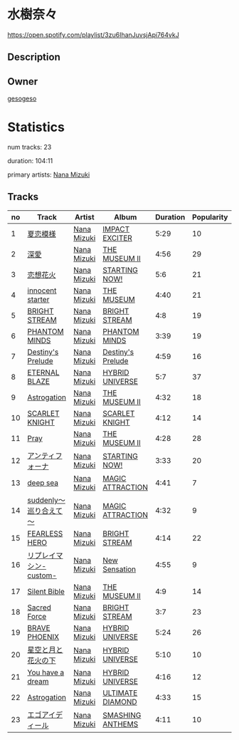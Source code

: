 # 水樹奈々
https://open.spotify.com/playlist/3zu6IhanJuvsjApi764vkJ

## Description


## Owner
[gesogeso](https://open.spotify.com/user/llc1xxsoknqgh69956sifvyi5)

# Statistics
num tracks: 23

duration: 104:11

primary artists: [Nana Mizuki](https://open.spotify.com/artist/0W2x7650Lt2CEIIcLHXmsE)

## Tracks
| no | Track | Artist | Album | Duration | Popularity |
| -- | ----- | ------ | ----- | -------- | ---------- |
| 1 | [夏恋模様](https://open.spotify.com/track/5i4mr5aR8EdLTi6ngJ3oBI) | [Nana Mizuki](https://open.spotify.com/artist/0W2x7650Lt2CEIIcLHXmsE) | [IMPACT EXCITER](https://open.spotify.com/album/7eRju7cXN0JfW34mqwVeUA) | 5:29 | 10 |
| 2 | [深愛](https://open.spotify.com/track/0gsI8ofrtQ7EWU2LTHlhmd) | [Nana Mizuki](https://open.spotify.com/artist/0W2x7650Lt2CEIIcLHXmsE) | [THE MUSEUM II](https://open.spotify.com/album/5fgkBCPsotW9RSTYSKnaUN) | 4:56 | 29 |
| 3 | [恋想花火](https://open.spotify.com/track/2icgoErLKapGsYsiVRZcYC) | [Nana Mizuki](https://open.spotify.com/artist/0W2x7650Lt2CEIIcLHXmsE) | [STARTING NOW!](https://open.spotify.com/album/1r4GnXzvpFSp4uQvPxhTBS) | 5:6 | 21 |
| 4 | [innocent starter](https://open.spotify.com/track/1HQC4xCEMH0VZUnj4xkVFu) | [Nana Mizuki](https://open.spotify.com/artist/0W2x7650Lt2CEIIcLHXmsE) | [THE MUSEUM](https://open.spotify.com/album/0JOdN0FpOm7Z224Svf5OaT) | 4:40 | 21 |
| 5 | [BRIGHT STREAM](https://open.spotify.com/track/09IKYdiiHe50L8oI8mFVue) | [Nana Mizuki](https://open.spotify.com/artist/0W2x7650Lt2CEIIcLHXmsE) | [BRIGHT STREAM](https://open.spotify.com/album/0XDdDSPWk1o4qcUDkAETMb) | 4:8 | 19 |
| 6 | [PHANTOM MINDS](https://open.spotify.com/track/4v5Q5FEV4dRE6OW5xcWazs) | [Nana Mizuki](https://open.spotify.com/artist/0W2x7650Lt2CEIIcLHXmsE) | [PHANTOM MINDS](https://open.spotify.com/album/0notlbwCGBJGTAW7jxdv4d) | 3:39 | 19 |
| 7 | [Destiny's Prelude](https://open.spotify.com/track/3FrTuc0iZXzB2qvguFjoy5) | [Nana Mizuki](https://open.spotify.com/artist/0W2x7650Lt2CEIIcLHXmsE) | [Destiny's Prelude](https://open.spotify.com/album/4On0OykKYCMhJK4fGOySNs) | 4:59 | 16 |
| 8 | [ETERNAL BLAZE](https://open.spotify.com/track/6FghEVkOL58IWEkRFqfKks) | [Nana Mizuki](https://open.spotify.com/artist/0W2x7650Lt2CEIIcLHXmsE) | [HYBRID UNIVERSE](https://open.spotify.com/album/7kG9Xw25lb8zAgCOOqdHsk) | 5:7 | 37 |
| 9 | [Astrogation](https://open.spotify.com/track/2gVqJUk7TrMWh5PTIcJVLv) | [Nana Mizuki](https://open.spotify.com/artist/0W2x7650Lt2CEIIcLHXmsE) | [THE MUSEUM II](https://open.spotify.com/album/5fgkBCPsotW9RSTYSKnaUN) | 4:32 | 18 |
| 10 | [SCARLET KNIGHT](https://open.spotify.com/track/3wgpHfUxSNVg0cVI4bytIL) | [Nana Mizuki](https://open.spotify.com/artist/0W2x7650Lt2CEIIcLHXmsE) | [SCARLET KNIGHT](https://open.spotify.com/album/0auAGus8eVmqjXzXWJFKP5) | 4:12 | 14 |
| 11 | [Pray](https://open.spotify.com/track/41ZrtLrBLLlwpucuNJ9WuF) | [Nana Mizuki](https://open.spotify.com/artist/0W2x7650Lt2CEIIcLHXmsE) | [THE MUSEUM II](https://open.spotify.com/album/5fgkBCPsotW9RSTYSKnaUN) | 4:28 | 28 |
| 12 | [アンティフォーナ](https://open.spotify.com/track/2nH2TbDJxgFk2WTxvWJQi1) | [Nana Mizuki](https://open.spotify.com/artist/0W2x7650Lt2CEIIcLHXmsE) | [STARTING NOW!](https://open.spotify.com/album/1r4GnXzvpFSp4uQvPxhTBS) | 3:33 | 20 |
| 13 | [deep sea](https://open.spotify.com/track/6xQswfRgdgJBeyNosfkMDT) | [Nana Mizuki](https://open.spotify.com/artist/0W2x7650Lt2CEIIcLHXmsE) | [MAGIC ATTRACTION](https://open.spotify.com/album/4h5mEy767IqzZ5ZW0eF1vJ) | 4:41 | 7 |
| 14 | [suddenly～巡り合えて～](https://open.spotify.com/track/2Jg1umSdTxZOGnHkyEwv16) | [Nana Mizuki](https://open.spotify.com/artist/0W2x7650Lt2CEIIcLHXmsE) | [MAGIC ATTRACTION](https://open.spotify.com/album/4h5mEy767IqzZ5ZW0eF1vJ) | 4:32 | 9 |
| 15 | [FEARLESS HERO](https://open.spotify.com/track/6aSOAkhrHgGv4hzDhnIm50) | [Nana Mizuki](https://open.spotify.com/artist/0W2x7650Lt2CEIIcLHXmsE) | [BRIGHT STREAM](https://open.spotify.com/album/0XDdDSPWk1o4qcUDkAETMb) | 4:14 | 22 |
| 16 | [リプレイマシン-custom-](https://open.spotify.com/track/1e2o5Fph1DAkgZifxBzUuQ) | [Nana Mizuki](https://open.spotify.com/artist/0W2x7650Lt2CEIIcLHXmsE) | [New Sensation](https://open.spotify.com/album/2oL8u5MDTcv0nHHCDs4zRK) | 4:55 | 9 |
| 17 | [Silent Bible](https://open.spotify.com/track/3oNC2UTMeQtPumhsB7Scb8) | [Nana Mizuki](https://open.spotify.com/artist/0W2x7650Lt2CEIIcLHXmsE) | [THE MUSEUM II](https://open.spotify.com/album/5fgkBCPsotW9RSTYSKnaUN) | 4:9 | 14 |
| 18 | [Sacred Force](https://open.spotify.com/track/2PoIB3gqN5EREhzyp2AYQm) | [Nana Mizuki](https://open.spotify.com/artist/0W2x7650Lt2CEIIcLHXmsE) | [BRIGHT STREAM](https://open.spotify.com/album/0XDdDSPWk1o4qcUDkAETMb) | 3:7 | 23 |
| 19 | [BRAVE PHOENIX](https://open.spotify.com/track/190ZA5j2gi1uoFmjEPHFOZ) | [Nana Mizuki](https://open.spotify.com/artist/0W2x7650Lt2CEIIcLHXmsE) | [HYBRID UNIVERSE](https://open.spotify.com/album/7kG9Xw25lb8zAgCOOqdHsk) | 5:24 | 26 |
| 20 | [星空と月と花火の下](https://open.spotify.com/track/47J8y8HS0tLQHftNyNIbVu) | [Nana Mizuki](https://open.spotify.com/artist/0W2x7650Lt2CEIIcLHXmsE) | [HYBRID UNIVERSE](https://open.spotify.com/album/7kG9Xw25lb8zAgCOOqdHsk) | 5:10 | 10 |
| 21 | [You have a dream](https://open.spotify.com/track/17CC0Y0liKHSi983Nt70lU) | [Nana Mizuki](https://open.spotify.com/artist/0W2x7650Lt2CEIIcLHXmsE) | [HYBRID UNIVERSE](https://open.spotify.com/album/7kG9Xw25lb8zAgCOOqdHsk) | 4:16 | 12 |
| 22 | [Astrogation](https://open.spotify.com/track/7zei9gODWPhI23OLcErTzf) | [Nana Mizuki](https://open.spotify.com/artist/0W2x7650Lt2CEIIcLHXmsE) | [ULTIMATE DIAMOND](https://open.spotify.com/album/6YjWSq0UNQ7oqLAL7Af6dL) | 4:33 | 15 |
| 23 | [エゴアイディール](https://open.spotify.com/track/6xbYc248uvo0BXaegA3SK1) | [Nana Mizuki](https://open.spotify.com/artist/0W2x7650Lt2CEIIcLHXmsE) | [SMASHING ANTHEMS](https://open.spotify.com/album/0ebMgBTomQnd3WNUpjnLlK) | 4:11 | 10 |
        
